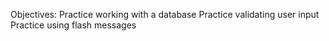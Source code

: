 Objectives:
Practice working with a database
Practice validating user input
Practice using flash messages
